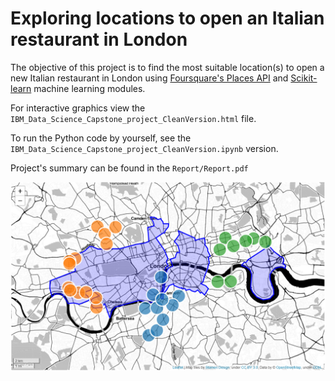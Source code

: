 # Exploring locations to open an Italian restaurant in London

The objective of this project is to find the most suitable location(s) to open a new Italian restaurant in London using [Foursquare's Places API](https://developer.foursquare.com/docs/places-api/) and [Scikit-learn](https://scikit-learn.org/stable/modules/clustering.html#clustering) machine learning modules.


For interactive graphics view the `IBM_Data_Science_Capstone_project_CleanVersion.html` file.

To run the Python code by yourself, see the `IBM_Data_Science_Capstone_project_CleanVersion.ipynb` version.

Project's summary can be found in the `Report/Report.pdf`

<img src="example.png"
     alt="example_pic"
     style="float: left; margin-right: 10px;" />
